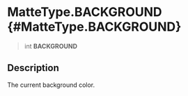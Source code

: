 MatteType.BACKGROUND {#MatteType.BACKGROUND}
====================

> int **BACKGROUND**

Description
-----------

The current background color.
